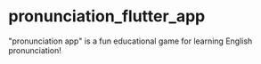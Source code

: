 # pronunciation_flutter_app
"pronunciation app" is a fun educational game for learning English pronunciation!
